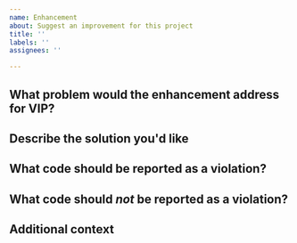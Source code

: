 ```yaml
---
name: Enhancement
about: Suggest an improvement for this project
title: ''
labels: ''
assignees: ''

---
```


<!-- ATTENTION: :wave: Just a quick reminder that this is a public repo. Please don't include any internal links or sensitive data (like PII, private code, client names, site URLs, etc. If you're not sure if something is safe to share, please just ask! -->

<!-- Before requesting this, consider if this really is VIP-specific, or whether the improvement would benefit everyone, via the WordPress Coding Standards: https://github.com/WordPress-Coding-Standards/WordPress-Coding-Standards/issues/new -->

## What problem would the enhancement address for VIP?
<!-- A clear and concise description of what the problem is. Ex. I'm always frustrated when [...] -->

## Describe the solution you'd like

<!--
A clear and concise description of what you want to happen.
-->

## What code should be reported as a violation?

## What code should *not* be reported as a violation?

## Additional context
<!-- Add any other context or screenshots about the feature request here. -->
